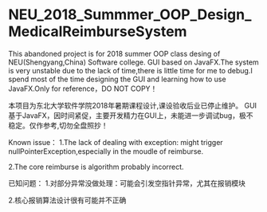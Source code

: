 # NEU_2018_Summmer_OOP_Design_MedicalReimburseSystem
This abandoned project is for 2018 summer OOP class desing of NEU(Shengyang,China) Software college.
GUI based on JavaFX.The system is very unstable due to the lack of time,there is little time for me to debug.I spend most of the time designing the GUI and learning how to use JavaFX.Only for reference，DO NOT COPY！

本项目为东北大学软件学院2018年暑期课程设计,课设验收后业已停止维护。
GUI基于JavaFX，因时间紧促，主要开发精力在GUI上，未能进一步调试bug，极不稳定。仅作参考,切勿全盘照抄！

Known issue：
  1.The lack of dealing with exception: might trigger nullPointerException,especially in the moudle of reimburse.
  
  2.The core reimburse is algorithm probably incorrect.

已知问题：
  1.对部分异常没做处理：可能会引发空指针异常，尤其在报销模块
  
  2.核心报销算法设计很有可能并不正确
